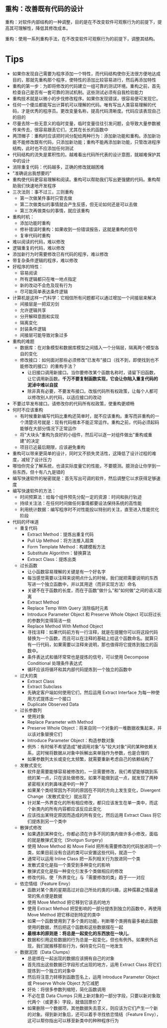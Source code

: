 重构：改善既有代码的设计
-----------------------

重构：对软件内部结构的一种调整，目的是在不改变软件可观察行为的前提下，提高其可理解性，降低其修改成本。

重构：使用一系列重构手法，在不改变软件可观察行为的前提下，调整其结构。

# Tips
- 如果你发现自己需要为程序添加一个特性，而代码结构使你无法很方便地达成目的，那就先重构那个程序，使特性的添加比较容易进行，然后再添加特性
- 重构的第一步：为即将修改的代码建立一组可靠的测试环境。重构之前，首先检查自己是否有一套可靠的测试机制。这些测试必须有自我检验能力
- 重构技术就是以微小的步伐修改程序。如果你发现错误，很容易便可发现它。
- 任何一个傻瓜都能写出计算机可以理解的代码。唯有写出人类容易理解的代码，才是优秀的程序员。更改变量名称，提高代码清晰度。代码应该表现自己的目的
- 尽量去除一些无意义的临时变量，临时变量往往引发问题，会导致大量参数被传来传去，很容易跟丢它们，尤其在长长的函数中
- 两顶帽子：重构时应该把时间分配给两种行为：添加新功能和重构。添加新功能不能修改既有代码，只添加新功能；重构不能再添加新功能，只管改进程序结构，此时也不应添加任何测试
- 代码结构的流失是累积性的。越难看出代码所代表的设计意图，就越难保护其中的设计
- 消除重复代码：代码越多，正确的修改就越困难
- "准确说出我想要的"
- 重构使代码更容易理解和阅读。重构可以帮助我们写出更强健的代码。重构帮助我们快速地开发程序
- 三次法则：事不过三，三则重构
    - 第一次做某件事时只管去做
    - 第二次做类似的事情就会产生反感，但无论如何还是可以去做
    - 第三次再做类似的事情，就应该重构
- 重构时机：
    - 添加功能时重构
    - 修补错误时重构：如果收到一份错误报告，这就是重构的信号
    - 复审代码时重构
- 难以阅读的代码，难以修改
- 逻辑重复的代码，难以修改
- 添加新行为时需要修改已有代码的程序，难以修改
- 带复杂条件逻辑的程序，难以修改
- 好程序的特性：
    - 容易阅读
    - 所有逻辑都只在唯一地点指定
    - 新的改动不会危及现有行为
    - 尽可能简单表达条件逻辑
- 计算机是这样一门科学：它相信所有问题都可以通过增加一个间接层来解决
    - 间接层是一把双刃剑
    - 允许逻辑共享
    - 分开解释意图和实现
    - 隔离变化
    - 封装条件逻辑
    - 间接层可能导致对象过多
- 重构的难题
    - 数据库：在对象模型和数据库模型之间插入一个分隔层，隔离两个模型各自的变化
    - 修改接口：如何面对那些必须修改"已发布"接口（找不到，即使找到也不能修改的接口）的重构手法？
        - 让旧接口调用新接口。当你要修改某个函数名称时，请留下旧函数，让它调用新函数。**千万不要复制函数实现，它会让你陷入重复代码的泥淖中难以自拔**
        - 除非真有必要，不要发布接口。改版代码所有权政策，让每个人都可以修改别人的代码，以适应接口的改动
- 不要过早发布接口。请修改你的代码所有权政策，使重构更顺畅
- 何时不应该重构
    - 有时候重新编写代码比重构还简单时，就不应该重构。重写而非重构的一个清楚讯号就是：现有代码根本不能正常运作。重构之前，代码必须起码能够在大部分情况下正常运作
    - 将"大块头"重构为良好的小组件，然后可以逐一对组件做出"重构或重建"的决定
    - 项目已近最后期限，应该避免重构
- 重构可以带来更简单的设计，同时又不损失灵活性，这降低了设计过程的难度，减轻了设计压力
- 哪怕你完全了解系统，也请实际度量它的性能，不要臆测。臆测会让你学到一些东西，但十有八九是错的
- 编写快速软件的秘密就是：首先写出可调的软件，然后调整它以求获得足够速度
- 编写快速软件的方法：
    - 时间预算法：给每个组件预先分配一定的资源：时间和执行轨迹
    - 持续关注法：在任何时间做任何事情都要设法保持系统的高性能
    - 利用统计数据：编写程序时不对性能投以特别的关注，直至进入性能优化阶段
- 代码的坏味道
    - 重复代码
        - Extract Method：提炼出重复代码
        - Pull Up Method：将方法推入超类
        - Form Template Method：构建模板方法
        - Substitute Algorithm：替换算法
        - Extract Class：提炼出类
    - 过长函数
        - 让小函数容易理解的关键是有一个好名字
        - 每当感觉需要以注释来说明点什么的时候，我们就把需要说明的东西写进一个独立函数中，并以其用途（而非实现方法）命名
        - 关键不在于函数的长度，而在于函数"做什么"和"如何做"之间的语义距离
        - Extract Method
        - Replace Temp With Query 消除临时元素
        - Introduce Parameter Object 和 Preserve Whole Object 可以将过长的参数列变得简洁一些
        - Replace Method With Method Object
        - 寻找注释：如果代码前方有一行注释，就是在提醒你可以将这段代码替换为一个函数，而且可以在注释的基础上给这个函数命名。就算只有一行代码，如果需要以注释来说明，那也值得将它提炼到独立的函数中。
        - 条件表达式和循环常常也是提炼的信号，可以使用 Decompose Conditional 处理条件表达式
        - 循环应该将循环和其内部代码提炼到一个独立的函数中
    - 过大的类
        - Extract Class
        - Extract Subclass
        - 先确定客户端如何使用它们，然后运用 Extract Interface 为每一种使用方式提炼出一个接口
        - Duplicate Observed Data
    - 过长参数列
        - 使用对象
        - Replace Parameter with Method
        - Preserve Whole Object：将来自同一个对象的一堆数据收集起来，并以该对象替换它们
        - Introduce Parameter Object：构造参数对象
        - 例外：有时候不希望造成"被调用对象"与"较大对象"间的某种依赖关系，这时候将数据从对象中拆解出来单独作为参数，也是合理的
        - 如果参数列太长或变化太频繁，就需要重新考虑自己的依赖结构了
    - 发散式变化
        - 软件是需要能够容易被修改的，一旦需要修改，我们希望能够跳到系统的某一点，只在该处做修改。如果不能做到这一点，就发现了两种紧密相关的刺鼻味道中的一种了
        - 如果某个类经常因为不同的原因在不同的方向上发生变化，Divergent Change（发散式变化）就出现了
        - 针对某一外界变化的所有相应修改，都只应该发生在单一类中，而这个新类内的所有内容都应该反应此变化
        - 应该找出某特定原因而造成的所有变化，然后运用 Extract Class 将它们提炼到另一个类中
    - 散弹式修改
        - 如果遇到某种变化，你都必须在许多不同的类内做许多小修改，面临的就是散弹式变化（Shotgun Surgery)
        - 使用 Move Method 和 Move Field 把所有需要修改的代码放进同一个类，如果目前没有合适的类可以安置这些代码，就造一个
        - 通常可以运用 Inline Class 把一系列相关行为放进同一个类
        - 发散式变化是指一个类受到多种变化的影响
        - 散弹式变化是指一种变化引发多个类做相应的修改
        - 修改代码，使「外界变化」与「需要修改的类」趋于一一对应
    - 依恋情结（Feature Envy）
        - 函数对某个类的星期高过对自己所处的类的兴趣，这种孺慕之情最通常的焦点便是数据
        - 使用 Move Method 把它移到它该去的地方
        - 使用 Extract Method 把受影响的一部分提炼到独立的函数中，再使用 Move Method 把它移动到特定的类中
        - 如果一个函数使用到了多个类的功能，判断哪个类拥有最多被此函数使用的数据，然后把这个函数和这些数据摆在一起
        - **最根本的原则是：将总是一起变化的东西放在一块儿**。
        - 数据和引用这些数据的行为总是一起变化，但也有例外。如果例外出现，我们就搬移那些行为，保持变化只在一地发生
    - 数据泥团（Data Clumps）
        - 总是绑在一起出现的数据应该拥有自己的对象
        - 首先找出这些数据已字段形式出现的地方，运用 Extract Class 将它们提炼到一个独立的对象中
        - 然后将注意力转移到函数签名上，运用 Introduce Parameter Object 或 Preserve Whole Object 为它减肥
        - 好处：将很多参数列缩短，简化函数调用
        - 不必在意 Data Clumps 只用上新对象的一部分字段，只要以新对象取代两个（或更多）字段，就值回票价了
        - 如果删除一个数据项，其他数据失去意义，则应该为它们产生一个新的对象。得到新对象后，还可以着手寻找依恋情结（Feature Envy），这可以帮你指出可以移至新类中的种种程序行为